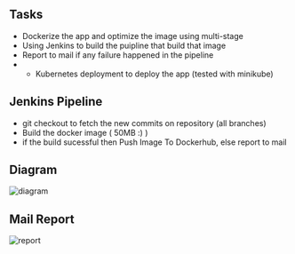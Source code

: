 ## Tasks
- Dockerize the app and optimize the image using multi-stage
- Using Jenkins to build the puipline that build that image
- Report to mail if any failure happened in the pipeline
- + Kubernetes deployment to deploy the app (tested with minikube)

## Jenkins Pipeline
- git checkout to fetch the new commits on repository (all branches)
- Build the docker image ( 50MB :) )
- if the build sucessful then Push Image To Dockerhub, else report to mail

## Diagram
![diagram](https://user-images.githubusercontent.com/38042656/170201677-86103ceb-8a5e-4e14-82e6-2efc12f44bcd.jpeg)

## Mail Report

![report](https://user-images.githubusercontent.com/38042656/170383078-48ae9ea2-2ad4-4a5a-afc3-94e134e64218.PNG)
